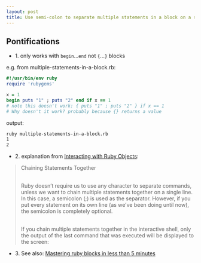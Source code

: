```yaml
---
layout: post
title: Use semi-colon to separate multiple statements in a block on a single line in ruby
---
```


## Pontifications
* 1\. only works with ```begin```...```end``` not ```{```...```}``` blocks

e.g. from multiple-statements-in-a-block.rb:

```ruby
#!/usr/bin/env ruby
require 'rubygems'

x = 1
begin puts "1" ; puts "2" end if x == 1
# note this doesn't work: { puts "1" ; puts "2" } if x == 1
# Why doesn't it work? probably because {} returns a value

```

output:

```bash
ruby multiple-statements-in-a-block.rb 
1
2
```

* 2\. explanation from [Interacting with Ruby Objects](https://www.sitepoint.com/learn-ruby-on-rails-2/):

<blockquote>

Chaining Statements Together<br /><br />

Ruby doesn’t require us to use any character to separate commands, unless we want to chain multiple statements together on a single line. In this case, a semicolon (;) is used as the separator. However, if you put every statement on its own line (as we’ve been doing until now), the semicolon is completely optional.<br /><br />

If you chain multiple statements together in the interactive shell, only the output of the last command that was executed will be displayed to the screen:
</blockquote>

* 3\. See also: [Mastering ruby blocks in less than 5 minutes](https://mixandgo.com/blog/mastering-ruby-blocks-in-less-than-5-minutes)